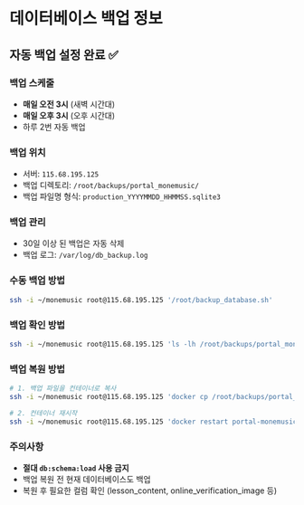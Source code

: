 # 데이터베이스 백업 정보

## 자동 백업 설정 완료 ✅

### 백업 스케줄
- **매일 오전 3시** (새벽 시간대)
- **매일 오후 3시** (오후 시간대)
- 하루 2번 자동 백업

### 백업 위치
- 서버: `115.68.195.125`
- 백업 디렉토리: `/root/backups/portal_monemusic/`
- 백업 파일명 형식: `production_YYYYMMDD_HHMMSS.sqlite3`

### 백업 관리
- 30일 이상 된 백업은 자동 삭제
- 백업 로그: `/var/log/db_backup.log`

### 수동 백업 방법
```bash
ssh -i ~/monemusic root@115.68.195.125 '/root/backup_database.sh'
```

### 백업 확인 방법
```bash
ssh -i ~/monemusic root@115.68.195.125 'ls -lh /root/backups/portal_monemusic/'
```

### 백업 복원 방법
```bash
# 1. 백업 파일을 컨테이너로 복사
ssh -i ~/monemusic root@115.68.195.125 'docker cp /root/backups/portal_monemusic/production_YYYYMMDD_HHMMSS.sqlite3 portal-monemusic-manual:/rails/storage/production.sqlite3'

# 2. 컨테이너 재시작
ssh -i ~/monemusic root@115.68.195.125 'docker restart portal-monemusic-manual'
```

### 주의사항
- **절대 `db:schema:load` 사용 금지**
- 백업 복원 전 현재 데이터베이스도 백업
- 복원 후 필요한 컬럼 확인 (lesson_content, online_verification_image 등)